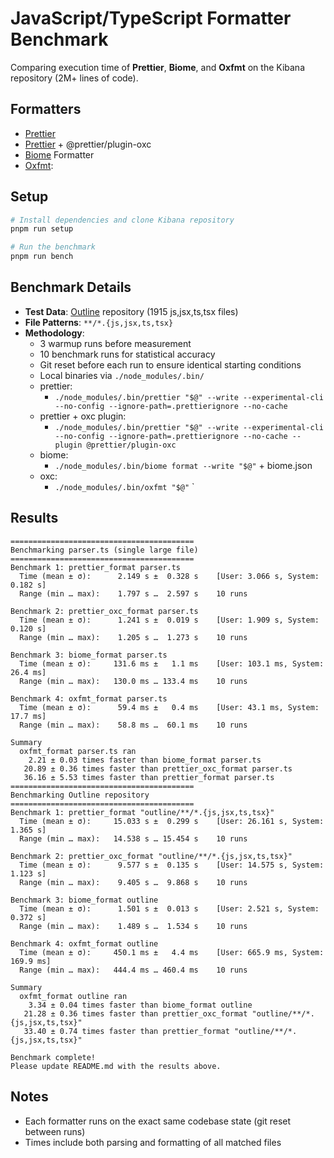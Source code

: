 # JavaScript/TypeScript Formatter Benchmark

Comparing execution time of **Prettier**, **Biome**, and **Oxfmt** on the Kibana repository (2M+ lines of code).

## Formatters

- [Prettier](https://prettier.io/)
- [Prettier](https://prettier.io/) + @prettier/plugin-oxc
- [Biome](https://biomejs.dev/) Formatter
- [Oxfmt](https://oxc.rs):

## Setup

```bash
# Install dependencies and clone Kibana repository
pnpm run setup

# Run the benchmark
pnpm run bench
```

## Benchmark Details

- **Test Data**: [Outline](https://github.com/outline/outline) repository (1915 js,jsx,ts,tsx files)
- **File Patterns**: `**/*.{js,jsx,ts,tsx}`
- **Methodology**:
  - 3 warmup runs before measurement
  - 10 benchmark runs for statistical accuracy
  - Git reset before each run to ensure identical starting conditions
  - Local binaries via `./node_modules/.bin/`
  - prettier:
    - `./node_modules/.bin/prettier "$@" --write --experimental-cli --no-config --ignore-path=.prettierignore --no-cache`
  - prettier + oxc plugin:
    - `./node_modules/.bin/prettier "$@" --write --experimental-cli --no-config --ignore-path=.prettierignore --no-cache --plugin @prettier/plugin-oxc`
  - biome:
    - `./node_modules/.bin/biome format --write "$@"` + biome.json
  - oxc:
    - `./node_modules/.bin/oxfmt "$@"`
`

## Results

<!-- BENCHMARK_RESULTS_START -->
```
=========================================
Benchmarking parser.ts (single large file)
=========================================
Benchmark 1: prettier_format parser.ts
  Time (mean ± σ):      2.149 s ±  0.328 s    [User: 3.066 s, System: 0.182 s]
  Range (min … max):    1.797 s …  2.597 s    10 runs

Benchmark 2: prettier_oxc_format parser.ts
  Time (mean ± σ):      1.241 s ±  0.019 s    [User: 1.909 s, System: 0.120 s]
  Range (min … max):    1.205 s …  1.273 s    10 runs

Benchmark 3: biome_format parser.ts
  Time (mean ± σ):     131.6 ms ±   1.1 ms    [User: 103.1 ms, System: 26.4 ms]
  Range (min … max):   130.0 ms … 133.4 ms    10 runs

Benchmark 4: oxfmt_format parser.ts
  Time (mean ± σ):      59.4 ms ±   0.4 ms    [User: 43.1 ms, System: 17.7 ms]
  Range (min … max):    58.8 ms …  60.1 ms    10 runs

Summary
  oxfmt_format parser.ts ran
    2.21 ± 0.03 times faster than biome_format parser.ts
   20.89 ± 0.36 times faster than prettier_oxc_format parser.ts
   36.16 ± 5.53 times faster than prettier_format parser.ts
=========================================
Benchmarking Outline repository
=========================================
Benchmark 1: prettier_format "outline/**/*.{js,jsx,ts,tsx}"
  Time (mean ± σ):     15.033 s ±  0.299 s    [User: 26.161 s, System: 1.365 s]
  Range (min … max):   14.538 s … 15.454 s    10 runs

Benchmark 2: prettier_oxc_format "outline/**/*.{js,jsx,ts,tsx}"
  Time (mean ± σ):      9.577 s ±  0.135 s    [User: 14.575 s, System: 1.123 s]
  Range (min … max):    9.405 s …  9.868 s    10 runs

Benchmark 3: biome_format outline
  Time (mean ± σ):      1.501 s ±  0.013 s    [User: 2.521 s, System: 0.372 s]
  Range (min … max):    1.489 s …  1.534 s    10 runs

Benchmark 4: oxfmt_format outline
  Time (mean ± σ):     450.1 ms ±   4.4 ms    [User: 665.9 ms, System: 169.9 ms]
  Range (min … max):   444.4 ms … 460.4 ms    10 runs

Summary
  oxfmt_format outline ran
    3.34 ± 0.04 times faster than biome_format outline
   21.28 ± 0.36 times faster than prettier_oxc_format "outline/**/*.{js,jsx,ts,tsx}"
   33.40 ± 0.74 times faster than prettier_format "outline/**/*.{js,jsx,ts,tsx}"

Benchmark complete!
Please update README.md with the results above.
```
<!-- BENCHMARK_RESULTS_END -->

## Notes

- Each formatter runs on the exact same codebase state (git reset between runs)
- Times include both parsing and formatting of all matched files
